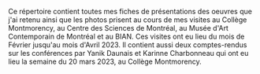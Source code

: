 Ce répertoire contient toutes mes fiches de présentations des oeuvres que j'ai retenu ainsi que les photos prisent au cours de mes visites au Collège Montmorency, au Centre des Sciences de Montréal, au Musée d'Art Contemporain de Montréal et au BIAN. Ces visites ont eu lieu du mois de Février jusqu'au mois d'Avril 2023.
Il contient aussi deux comptes-rendus sur les conférences par Yanik Daunais et Karinne Charbonneau qui ont eu lieu la semaine du 20 mars 2023, au Collège Montmorency.
